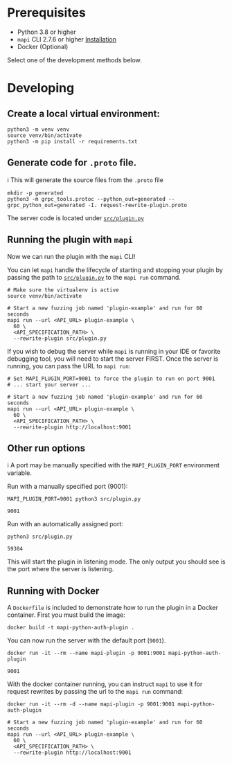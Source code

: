 # Prerequisites

* Python 3.8 or higher
* `mapi` CLI 2.7.6 or higher [Installation](https://mayhem4api.forallsecure.com/docs/ch01-01-installation.html)
* Docker (Optional)


Select one of the development methods below.

# Developing

## Create a local virtual environment:

```shell
python3 -m venv venv
source venv/bin/activate
python3 -m pip install -r requirements.txt
```

## Generate code for `.proto` file.

ℹ️ This will generate the source files from the `.proto` file

```shell
mkdir -p generated
python3 -m grpc_tools.protoc --python_out=generated --grpc_python_out=generated -I. request-rewrite-plugin.proto
```

The server code is located under [`src/plugin.py`](src/plugin.py)

## Running the plugin with `mapi`

Now we can run the plugin with the `mapi` CLI!


You can let `mapi` handle the lifecycle of starting and stopping your plugin
by passing the path to [`src/plugin.py`](src/plugin.py) to the `mapi run` command.


```shell
# Make sure the virtualenv is active
source venv/bin/activate

# Start a new fuzzing job named 'plugin-example' and run for 60 seconds
mapi run --url <API_URL> plugin-example \
  60 \
  <API_SPECIFICATION_PATH> \
  --rewrite-plugin src/plugin.py
```

If you wish to debug the server while `mapi` is running in your IDE or favorite
debugging tool, you will need to start the server FIRST. Once the server is running,
you can pass the URL to `mapi run`:

```shell
# Set MAPI_PLUGIN_PORT=9001 to force the plugin to run on port 9001
# ... start your server ...

# Start a new fuzzing job named 'plugin-example' and run for 60 seconds
mapi run --url <API_URL> plugin-example \
  60 \
  <API_SPECIFICATION_PATH> \
  --rewrite-plugin http://localhost:9001
```


## Other run options

ℹ️ A port may be manually specified with the `MAPI_PLUGIN_PORT` environment variable.

Run with a manually specified port (9001):

```shell
MAPI_PLUGIN_PORT=9001 python3 src/plugin.py

9001
```

Run with an automatically assigned port:

```shell
python3 src/plugin.py

59304
```

This will start the plugin in listening mode. The only output you should see is the port where
the server is listening.

## Running with Docker

A `Dockerfile` is included to demonstrate how to run the plugin in a Docker container. First
you must build the image:

```shell
docker build -t mapi-python-auth-plugin .
```

You can now run the server with the default port (`9001`).

```shell
docker run -it --rm --name mapi-plugin -p 9001:9001 mapi-python-auth-plugin

9001
```

With the docker container running, you can instruct `mapi` to use it for request
rewrites by passing the url to the `mapi run` command:

```shell
docker run -it --rm -d --name mapi-plugin -p 9001:9001 mapi-python-auth-plugin

# Start a new fuzzing job named 'plugin-example' and run for 60 seconds
mapi run --url <API_URL> plugin-example \
  60 \
  <API_SPECIFICATION_PATH> \
  --rewrite-plugin http://localhost:9001
```
